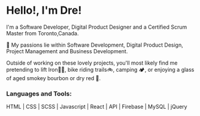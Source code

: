 # Hello!, I'm Dre!

I'm a Software Developer, Digital Product Designer and a Certified Scrum Master from Toronto,Canada.

👀 My passions lie within Software Development, Digital Product Design, Project Management and Business Development.

Outside of working on these lovely projects, you'll most likely find me pretending to lift Iron🏋🏽, bike riding trails🚲, camping 🏕, or enjoying a glass of aged smokey bourbon or dry red 🍷.


### Languages and Tools:

HTML | CSS | SCSS | Javascript | React | API | Firebase | MySQL | jQuery


[portfolio-2]:https://onyiano.com/web-dev
[dribble]:https://dribbble.com/onyianozie
